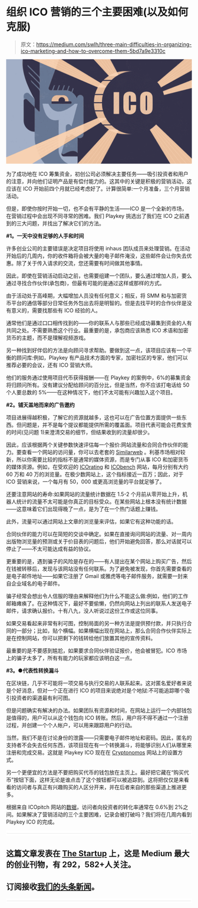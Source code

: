 # 组织 ICO 营销的三个主要困难(以及如何克服)

> 原文：<https://medium.com/swlh/three-main-difficulties-in-organizing-ico-marketing-and-how-to-overcome-them-5bd7a9e3310c>

![](img/e3b62e46de60911a581ad09357a81cb7.png)

为了成功地在 ICO 筹集资金，初创公司必须解决主要任务——吸引投资者和用户的注意，并向他们证明产品是有偿付能力的。这其中的关键是积极的营销活动，这应该在 ICO 开始前四个月就已经考虑好了。计算很简单:一个月准备，三个月营销活动。

但是，即使你按时开始一切，也不会有平静的生活——ICO 是一个全新的市场，在营销过程中会出现不同寻常的困难。我们 Playkey 挑选出了我们在 ICO 之前遇到的三大问题，并找出了解决它们的方法。

**#1。一天中没有足够的人手和时间**

许多创业公司的主要错误是决定项目将使用 inhaus 团队成员来处理营销。在活动开始后的几周内，你的收件箱将会被大量的电子邮件淹没，这些邮件会让你失去优惠。除了关于传入请求的交流，您还需要有时间做其他事情。

因此，即使在营销活动启动之前，也需要组建一个团队，要么通过增加人员，要么通过寻找合作伙伴(承包商)，但最有可能的是通过这样或那样的方式。

由于活动处于高峰期，大幅增加人员没有任何意义；相反，将 SMM 和与加密货币平台的通信等部分日常任务外包出去将是明智的。但是去找平时的合作伙伴是没有意义的，需要找那些有 ICO 经验的人。

通常他们是通过口口相传找到的——你的联系人与那些已经成功募集到资金的人有共同之处。不需要熟悉这个行业。最重要的是，承包商应该熟悉 ICO 术语和加密货币的主题，而不是理解视频游戏。

另一种找到好伴侣的方法是向顾问寻求帮助。要做到这一点，该项目应该有一个平衡的顾问库:例如，Playkey 有产品技术方面的专家，加密社区的专家，他们可以推荐必要的会议，还有 ICO 营销大师。

他们的服务通过使用项目代币获得报酬——在 Playkey 的案例中，6%的募集资金将归顾问所有。没有建议分配给顾问的百分比，但是当然，你不应该打电话给 50 个人要总数的 5%——在这种情况下，他们不太可能有兴趣加入这个项目。

**#2。铺天盖地而来的广告邀约**

项目进展得越积极，了解它的资源就越多，这也可以在广告位置方面提供一些东西。但问题是，并不是每个提议都能提供所需的覆盖面。项目代表可能会花费宝贵的时间(见问题 1)来澄清交易的细节，但结果收到的流量却很少。

因此，应该根据两个关键参数快速评估每一个报价:网站流量和合同合作伙伴的能力。要查看一个网站的访问量，你可以去老套的 [Similarweb](https://www.similarweb.com) 。利基市场相对较新，所以你需要比较的指标不是通常的媒体资源，而是专门从事 ICO 和加密货币的媒体资源。例如，在受欢迎的 [ICOrating](http://icorating.com) 和 [ICObench](http://icobench.com) 网站，每月分别有大约 60 万和 40 万的浏览量。在极少数网站上，这个指标接近一百万；因此，对于 ICO 营销来说，一个每月有 50，000 或更高浏览量的平台就足够了。

还要注意网站的寿命:如果网站的流量统计数据在 1.5-2 个月前从零开始上升，机器人统计的流量不太可能是你真正的目标受众。在某些网站上根本没有统计数据——这意味着它们出现得晚了一点，是为了在一个热门话题上赚钱。

此外，流量可以通过网站上文章的浏览量来评估，如果它有这种功能的话。

合同伙伴的能力可以在简短的交谈中确定。如果在直接询问网站的流量、对一周内出版物浏览量的预测或关于价目表的问题后，他们开始避免回答，那么对话就可以停止了——不太可能达成有益的协议。

更重要的是，遇到骗子的风险是存在的——有人提出在某个网站上购买广告，然后在钱被转移后，发现与该网站没有任何联系。为了避免被发现，你首先需要查看的是电子邮件地址——如果它注册了 Gmail 或雅虎等电子邮件服务，就需要一封来自企业域名的电子邮件。

骗子经常会想出令人信服的理由来解释他们为什么不能这么做:例如，他们的工作邮箱瘫痪了。在这种情况下，最好不要偷懒，仍然向网站上列出的联系人发送电子邮件，请求确认报价。十有八九，没人听说过这份工作或这位同事。

如果交易看起来非常有利可图，控制局面的另一种方法是提供预付款，并只执行合同的一部分；比如，贴个横幅。如果横幅出现在网站上，那么合同合作伙伴实际上是在控制网站，你可以把剩下的钱转给他们放置其他的宣传资料。

最重要的是不要感到尴尬，如果要求合同伙伴验证报价，他会被冒犯。ICO 市场上的骗子太多了，所有有能力的玩家都应该明白这一点。

**#3。●代表性转换漏斗**

在区块链，几乎不可能将一项交易与执行交易的人联系起来。这对匿名爱好者来说是个好消息，但对一个正在进行 ICO 的项目来说绝对是个地狱:不可能追踪哪个吸引投资者的渠道最有利可图。

但是问题确实有解决的办法。如果团队有资源和时间，在网站上运行一个内部钱包是值得的，用户可以从这个钱包向 ICO 转账。然后，用户将不得不通过一个注册过程，并创建一个个人帐户，可以用来跟踪用户的行动。

当然，我们不是在讨论身份的泄露——只需要电子邮件地址和密码。因此，匿名的支持者不会失去任何东西，该项目现在有一个转换漏斗，将能够识别人们从哪里来注册和完成交易。这就是 Playkey ICO 现在在 [Cryptonomos](https://playkey.cryptonomos.com) 网站上的设置方式。

另一个更便宜的方法是不要把购买代币的钱包放在主页上。最好把它藏在“购买代币”按钮下面，这样无论是谁点击了这个按钮都可以被追踪到。这将把仅仅是来看看的访问者与真正有兴趣购买的人区分开来，并在后者来自的那些渠道上推进更多。

根据来自 ICOpitch 网站的[数据](https://i2.wp.com/bitnovosti.com/wp-content/uploads/2017/09/ICO_conversion_to_investores.png?ssl=1)，访问者向投资者的转化率通常在 0.6%到 2%之间。如果解决了营销活动的三个主要困难，记录会被打破吗？我们将在几周内看到 Playkey ICO 的完成。

![](img/731acf26f5d44fdc58d99a6388fe935d.png)

## 这篇文章发表在 [The Startup](https://medium.com/swlh) 上，这是 Medium 最大的创业刊物，有 292，582+人关注。

## 订阅接收[我们的头条新闻](http://growthsupply.com/the-startup-newsletter/)。

![](img/731acf26f5d44fdc58d99a6388fe935d.png)